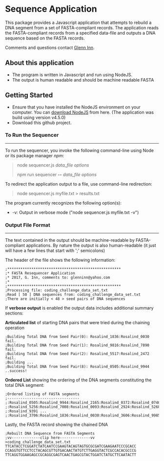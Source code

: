 # Sequence Application
This package provides a Javascript application that attempts to rebuild a DNA segment from a set of FASTA-compliant records.  The application reads the FASTA-compliant records from a specified data-file and outputs a DNA sequence based on the FASTA records.

Comments and questions contact [Glenn Inn](mailto:glenninn@yahoo.com "Glenn Inn").

## About this application ##
- The program is written in Javascript and run using NodeJS.
- The output is human readable and should be machine readable FASTA

## Getting Started ##

- Ensure that you have installed the NodeJS environment on your computer.  You can [download NodeJS](https://nodejs.org/ "NodeJS web site") from here. (The application was build using version v4.5.0)
- Download this github project.

### To Run the Sequencer ###
------------
To run the sequencer, you invoke the following command-line using Node or its package manager *npm*:
> node sequencer.js *data_file options*
> 
> npm run sequencer **--** *data_file options*

To redirect the application output to a file, use command-line redirection:

> node sequencer.js myfile.txt > results.txt

The program currently recognizes the following option(s):

-  -v:  Output in verbose mode ("node sequencer.js myfile.txt -v")


### Output File Format ###
------------

The text contained in the output should be machine-readable by FASTA-compliant applications.  By nature the output is also human-readable (it just will have a few lines that start with ';' semicolons)

The header of the file shows the following information:

    ;****************************************************
    ;* FASTA Resequencer Application
    ;* 2017, G. Inn, comments to: glenninn@yahoo.com
    ;*
    ;****************************************************
    ;Processing file: coding_challenge_data_set.txt
    ;Read [ 50 ] DNA sequences from: coding_challenge_data_set.txt
    ;There are initially < 48 > seed pairs of DNA sequences

If **verbose output** is enabled the output data includes additional summary sections:

**Articulated list** of starting DNA pairs that were tried during the chaining operation
 
 
    ;Building Total DNA from Seed Pair(0): Rosalind_1836:Rosalind_0030 fail.
    ;Building Total DNA from Seed Pair(1): Rosalind_9816:Rosalind_7890 fail.
    ;Building Total DNA from Seed Pair(2): Rosalind_5517:Rosalind_2472 fail.
    ;Building ...
    ;Building Total DNA from Seed Pair(8): Rosalind_0505:Rosalind_9944 ..success!


**Ordered List** showing the ordering of the DNA segments constituting the total DNA segment:

    ;Ordered listing of FASTA segments
    ;---------------------------------
    ;:Rosalind_0505:Rosalind_9944:Rosalind_2165:Rosalind_0372:Rosalind_0746
    ;:Rosalind_5256:Rosalind_7008:Rosalind_0093:Rosalind_2924:Rosalind_5268
    ;:Rosalind_9391 ...
    ;:Rosalind_3706:Rosalind_1836:Rosalind_0030:Rosalind_3606:Rosalind_9985

Lastly, the FASTA record showing the chained DNA

    ;Rebuilt DNA Sequence from FASTA Segments
    ;vv-------------clip here--------------vv
    >coding_challenge_data_set.txt
    TTCATACCTCGGATCTATCAATCCGAAGTACAGTAGTGCGCGATCGAAGAATCCCGCACC
    CCAGGTGTTCCTCCTACAGCGTTGTGACAACTATGTCTTGAGGTACTCGCCACACGCCCG
    TTCAGGTGGAAGAGCCGCAGGCGAGTCAACTGAGCGTACTGGATCTATGCTTCAATACTT

